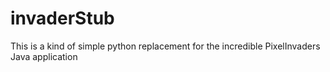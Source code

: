 invaderStub
===========

This is a kind of simple python replacement for the incredible PixelInvaders Java application
